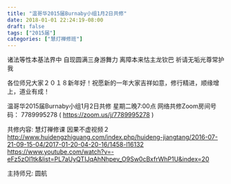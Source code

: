 ```yaml
---
title: "温哥华2015届Burnaby小组1月2日共修"
date: 2018-01-01 22:24:19-08:00
draft: false
tags: ["2015届"]
categories: ["慧灯禅修班"]
---
```

诸法等性本基法界中 自现圆满三身游舞力
离障本来怙主龙钦巴 祈请无垢光尊常护我

各位师兄大家２０１８新年好！祝愿新的一年大家吉祥如意，修行精进，顺缘增上，道业有成！

温哥华2015届Burnaby小组1月2日共修
星期二晚7:00点
网络共修Zoom房间号码： 7789995278 ( https://zoom.us/j/7789995278 )

共修内容:
慧灯禅修课 因果不虚视频２
http://www.huidengzhiguang.com/index.php/huideng-jiangtang/2016-07-21-09-15-04/2017-01-20-04-20-16/1458-l16132 
https://www.youtube.com/watch?v=-eFz5zOl1tk&list=PL7aUyQTIJqAhNhpev_O9Sw0cBxfrWhP1U&index=20

主持师兄: 圆航
